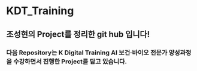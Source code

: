 # KDT_Training
## 조성현의 Project를 정리한 git hub 입니다!
### 다음 Repository는 K Digital Training AI 보건·바이오 전문가 양성과정을 수강하면서 진행한 Project를 담고 있습니다.
